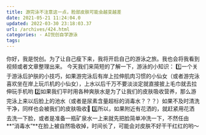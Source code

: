 ```yaml
---
title: 游完泳不注意这一点，脸部皮肤可能会越变越差
date: 2021-05-21 11:24:04.0
updated: 2022-03-30 23:18:03.37
url: /archives/424.html
categories: - AI悦创自学游泳
tags: 
---
```




你好，我是悦创。为了让自己瘦下来，我将开启自己的游泳之旅。我也会将我看到视频或者文章整理出来。 今天我们来简短的了解一下，游泳的小知识： 1️⃣一个关于游泳后护肤的小技巧，如果游完泳后有岸上拉伸肌肉习惯的小仙女（或者游完泳喜欢坐在岸上玩爪机的小仙女），上水以后千万不要淡淡定就直接披上毛巾就去拉伸玩手机哟 2️⃣如果我们平时用各种爽肤水是为了让我们的皮肤吸收营养，那么游完泳上来以后脸上的池水（或者是尿素含量超标的消毒水？？？）如果不及时清洗干净，同样也会被我们的皮肤吸收🧽 3️⃣所以，如果附近有花洒的，就赶紧用花洒去洗一下脸，或者是准备一瓶矿泉水一上来就先把脸简单冲洗一下，不然任由**“消毒水”**在脸上被自然吸收掉，时间长了，可能会对皮肤不好干干红红的哟～